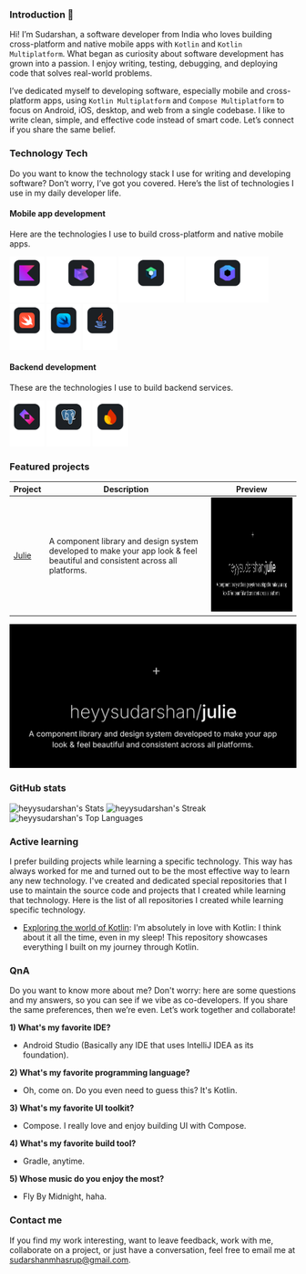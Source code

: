 ### Introduction 👋

Hi! I’m Sudarshan, a software developer from India who loves building cross-platform and native mobile apps with
`Kotlin` and `Kotlin Multiplatform`. What began as curiosity about software development has grown into a passion. I
enjoy writing, testing, debugging, and deploying code that solves real-world problems.

I’ve dedicated myself to developing software, especially mobile and cross-platform apps, using `Kotlin Multiplatform`
and `Compose Multiplatform` to focus on Android, iOS, desktop, and web from a single codebase. I like to write clean,
simple, and effective code instead of smart code. Let’s connect if you share the same belief.

### Technology Tech

Do you want to know the technology stack I use for writing and developing software? Don’t worry, I’ve got you covered.
Here’s the list of technologies I use in my daily developer life.

#### Mobile app development

Here are the technologies I use to build cross-platform and native mobile apps.

<picture>
    <source media="(prefers-color-scheme: dark)" srcset="https://github.com/heyysudarshan/heyysudarshan/blob/main/assets/kotlin-logo-dark.svg" />
    <source media="(prefers-color-scheme: light)" srcset="https://github.com/heyysudarshan/heyysudarshan/blob/main/assets/kotlin-logo-light.svg" />
    <img alt="Kotlin Logo" height="80" src="https://github.com/heyysudarshan/heyysudarshan/blob/main/assets/kotlin-logo-dark.svg" />
</picture>

<picture>
    <source media="(prefers-color-scheme: dark)" srcset="https://github.com/heyysudarshan/heyysudarshan/blob/main/assets/kotlin-multiplatform-logo-dark.svg" />
    <source media="(prefers-color-scheme: light)" srcset="https://github.com/heyysudarshan/heyysudarshan/blob/main/assets/kotlin-multiplatform-logo-light.svg" />
    <img alt="Kotlin Multiplatform Logo" height="80" src="https://github.com/heyysudarshan/heyysudarshan/blob/main/assets/kotlin-multiplatform-logo-dark.svg" />
</picture>

<picture>
    <source media="(prefers-color-scheme: dark)" srcset="https://github.com/heyysudarshan/heyysudarshan/blob/main/assets/jetpack-compose-logo-dark.svg" />
    <source media="(prefers-color-scheme: light)" srcset="https://github.com/heyysudarshan/heyysudarshan/blob/main/assets/jetpack-compose-logo-light.svg" />
    <img alt="Jetpack Compose Logo" height="80" src="https://github.com/heyysudarshan/heyysudarshan/blob/main/assets/jetpack-compose-logo-dark.svg" />
</picture>

<picture>
    <source media="(prefers-color-scheme: dark)" srcset="https://github.com/heyysudarshan/heyysudarshan/blob/main/assets/compose-multiplatform-logo_dark.svg" />
    <source media="(prefers-color-scheme: light)" srcset="https://github.com/heyysudarshan/heyysudarshan/blob/main/assets/compose-multiplatform-logo_light.svg" />
    <img alt="Compose Multiplatform Logo" height="80" src="https://github.com/heyysudarshan/heyysudarshan/blob/main/assets/compose-multiplatform-logo_dark.svg" />
</picture>

<picture>
    <source media="(prefers-color-scheme: dark)" srcset="https://github.com/heyysudarshan/heyysudarshan/blob/main/assets/swift-logo-dark.svg" />
    <source media="(prefers-color-scheme: light)" srcset="https://github.com/heyysudarshan/heyysudarshan/blob/main/assets/swift-logo-light.svg" />
    <img alt="Swift Logo" height="80" src="https://github.com/heyysudarshan/heyysudarshan/blob/main/assets/swift-logo-dark.svg" />
</picture>

<picture>
    <source media="(prefers-color-scheme: dark)" srcset="https://github.com/heyysudarshan/heyysudarshan/blob/main/assets/swift-ui-logo-dark.svg" />
    <source media="(prefers-color-scheme: light)" srcset="https://github.com/heyysudarshan/heyysudarshan/blob/main/assets/swift-ui-logo-light.svg" />
    <img alt="Swift UI Logo" height="80" src="https://github.com/heyysudarshan/heyysudarshan/blob/main/assets/swift-ui-logo-dark.svg" />
</picture>

<picture>
    <source media="(prefers-color-scheme: dark)" srcset="https://github.com/heyysudarshan/heyysudarshan/blob/main/assets/java-logo-dark.svg" />
    <source media="(prefers-color-scheme: light)" srcset="https://github.com/heyysudarshan/heyysudarshan/blob/main/assets/java-logo-light.svg" />
    <img alt="Java Logo" height="80" src="https://github.com/heyysudarshan/heyysudarshan/blob/main/assets/java-logo-dark.svg" />
</picture>

#### Backend development

These are the technologies I use to build backend services.

<picture>
    <source media="(prefers-color-scheme: dark)" srcset="https://github.com/heyysudarshan/heyysudarshan/blob/main/assets/ktor-logo-dark.svg" />
    <source media="(prefers-color-scheme: light)" srcset="https://github.com/heyysudarshan/heyysudarshan/blob/main/assets/ktor-logo-light.svg" />
    <img alt="Ktor Logo" height="80" src="https://github.com/heyysudarshan/heyysudarshan/blob/main/assets/ktor-logo-dark.svg" />
</picture>

<picture>
    <source media="(prefers-color-scheme: dark)" srcset="https://github.com/heyysudarshan/heyysudarshan/blob/main/assets/postgresql-logo-dark.svg" />
    <source media="(prefers-color-scheme: light)" srcset="https://github.com/heyysudarshan/heyysudarshan/blob/main/assets/postgresql-logo-light.svg" />
    <img alt="PostgreSQL" height="80" src="https://github.com/heyysudarshan/heyysudarshan/blob/main/assets/postgresql-logo-dark.svg" />
</picture>

<picture>
    <source media="(prefers-color-scheme: dark)" srcset="https://github.com/heyysudarshan/heyysudarshan/blob/main/assets/firebase-logo-dark.svg" />
    <source media="(prefers-color-scheme: light)" srcset="https://github.com/heyysudarshan/heyysudarshan/blob/main/assets/firebase-logo-light.svg" />
    <img alt="Firebase" height="80" src="https://github.com/heyysudarshan/heyysudarshan/blob/main/assets/firebase-logo-dark.svg" />
</picture>

### Featured projects

| Project                                         | Description                                                                                                                 | Preview                                                                                                                  |
|-------------------------------------------------|-----------------------------------------------------------------------------------------------------------------------------|--------------------------------------------------------------------------------------------------------------------------|
| [Julie](https://github.com/heyysudarshan/julie) | A component library and design system developed to make your app look & feel beautiful and consistent across all platforms. | <img src="https://github.com/heyysudarshan/heyysudarshan/blob/main/assets/julie-repo-preview-dark.svg" height="200px" /> |

<picture>
    <source media="(prefers-color-scheme: dark)" srcset="https://github.com/heyysudarshan/heyysudarshan/blob/main/assets/julie-repo-preview-dark.svg" />
    <source media="(prefers-color-scheme: light)" srcset="https://github.com/heyysudarshan/heyysudarshan/blob/main/assets/postgresql_logo_light.svg" />
    <img alt="Jetpack Compose Logo" src="https://github.com/heyysudarshan/heyysudarshan/blob/main/assets/julie-repo-preview-dark.svg" />
</picture>

### GitHub stats

![heyysudarshan's Stats](https://github-readme-stats.vercel.app/api?username=heyysudarshan&theme=tokyonight&show_icons=true&hide_border=true&count_private=true)
![heyysudarshan's Streak](https://github-readme-streak-stats.herokuapp.com/?user=heyysudarshan&theme=tokyonight&hide_border=true)
![heyysudarshan's Top Languages](https://github-readme-stats.vercel.app/api/top-langs/?username=heyysudarshan&theme=tokyonight&show_icons=true&hide_border=true&layout=compact)

### Active learning

I prefer building projects while learning a specific technology. This way has always worked for me and turned out to be
the most effective way to learn any new technology. I've created and dedicated special repositories that I use to
maintain the source code and projects that I created while learning that technology. Here is the list of all
repositories I created while learning specific technology.

- [Exploring the world of Kotlin](https://github.com/heyysudarshan/exploring-the-world-of-kotlin): I'm absolutely in
  love with Kotlin: I think about it all the time, even in my sleep! This repository showcases everything I built on my
  journey through Kotlin.

### QnA

Do you want to know more about me? Don't worry: here are some questions and my answers, so you can see if we vibe as
co-developers. If you share the same preferences, then we’re even. Let’s work together and collaborate!

**1) What's my favorite IDE?**

- Android Studio (Basically any IDE that uses IntelliJ IDEA as its foundation).

**2) What's my favorite programming language?**

- Oh, come on. Do you even need to guess this? It's Kotlin.

**3) What's my favorite UI toolkit?**

- Compose. I really love and enjoy building UI with Compose.

**4) What's my favorite build tool?**

- Gradle, anytime.

**5) Whose music do you enjoy the most?**

- Fly By Midnight, haha.

### Contact me

If you find my work interesting, want to leave feedback, work with me, collaborate on a project, or just have a
conversation, feel free to email me at [sudarshanmhasrup@gmail.com](mailto://sudarshanmhasrup@gmail.com).
